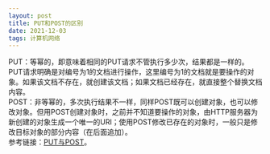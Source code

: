 ```yaml
---
layout: post
title: PUT和POST的区别
date: 2021-12-03
tags: 计算机网络
---
```

PUT：等幂的，即意味着相同的PUT请求不管执行多少次，结果都是一样的。PUT请求明确是对编号为1的文档进行操作，这里编号为1的文档就是要操作的对象。如果该文档不存在，就创建该文档；如果文档已经存在，就直接整个替换文档内容。  
POST：非等幂的，多次执行结果不一样，同样POST既可以创建对象，也可以修改对象。但用POST创建对象时，之前并不知道要操作的对象，由HTTP服务器为新创建的对象生成一个唯一的URI；使用POST修改已存在的对象时，一般只是修改目标对象的部分内容（在后面追加）。  
参考链接：[PUT与POST](https://cloud.tencent.com/developer/news/39873)。  



